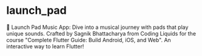 # launch_pad

🎵 Launch Pad Music App: Dive into a musical journey with pads that play unique sounds. Crafted by Sagnik Bhattacharya from Coding Liquids for the course "Complete Flutter Guide: Build Android, iOS, and Web". An interactive way to learn Flutter!

